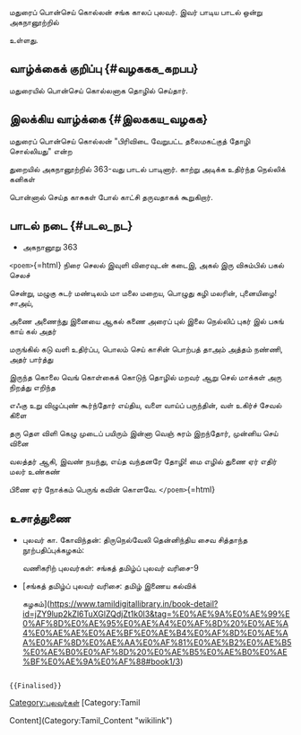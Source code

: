 மதுரைப் பொன்செய் கொல்லன் சங்க காலப் புலவர். இவர் பாடிய பாடல் ஒன்று அகநானூற்றில்
உள்ளது.

## வாழ்க்கைக் குறிப்பு {#வழககக_கறபப}

மதுரையில் பொன்செய் கொல்லனாக தொழில் செய்தார்.

## இலக்கிய வாழ்க்கை {#இலககய_வழகக}

மதுரைப் பொன்செய் கொல்லன் \"பிரிவிடை வேறுபட்ட தலைமகட்குத் தோழி சொல்லியது\" என்ற
துறையில் அகநானூற்றில் 363-வது பாடல் பாடினார். காற்று அடிக்க உதிர்ந்த நெல்லிக் கனிகள்
பொன்னால் செய்த காசுகள் போல் காட்சி தருவதாகக் கூறுகிறார்.

## பாடல் நடை {#படல_நட}

-   அகநானூறு 363

`<poem>`{=html} நிரை செலல் இவுளி விரைவுடன் கடைஇ, அகல் இரு விசும்பில் பகல் செலச்
சென்று, மழுகு சுடர் மண்டிலம் மா மலை மறைய, பொழுது கழி மலரின், புனையிழை! சாஅய்,
அணை அணைந்து இனையை ஆகல் கணை அரைப் புல் இலை நெல்லிப் புகர் இல் பசுங் காய் கல் அதர்
மருங்கில் கடு வளி உதிர்ப்ப, பொலம் செய் காசின் பொற்பத் தாஅம் அத்தம் நண்ணி, அதர் பார்த்து
இருந்த கொலை வெங் கொள்கைக் கொடுந் தொழில் மறவர் ஆறு செல் மாக்கள் அரு நிறத்து எறிந்த
எஃகு உறு விழுப்புண் கூர்ந்தோர் எய்திய, வளை வாய்ப் பருந்தின், வள் உகிர்ச் சேவல் கிளை
தரு தௌ விளி கெழு முடைப் பயிரும் இன்னா வெஞ் சுரம் இறந்தோர், முன்னிய செய் வினை
வலத்தர் ஆகி, இவண் நயந்து, எய்த வந்தனரே தோழி! மை எழில் துணை ஏர் எதிர் மலர் உண்கண்
பிணை ஏர் நோக்கம் பெருங் கவின் கொளவே. `</poem>`{=html}

## உசாத்துணை

-   புலவர் கா. கோவிந்தன்: திருநெல்வேலி தென்னிந்திய சைவ சித்தாந்த நூற்பதிப்புக்கழகம்:
    வணிகரிற் புலவர்கள்: சங்கத் தமிழ்ப் புலவர் வரிசை-9
-   [சங்கத் தமிழ்ப் புலவர் வரிசை: தமிழ் இணைய கல்விக்
    கழகம்](https://www.tamildigitallibrary.in/book-detail?id=jZY9lup2kZl6TuXGlZQdjZt1k0l3&tag=%E0%AE%9A%E0%AE%99%E0%AF%8D%E0%AE%95%E0%AE%A4%E0%AF%8D%20%E0%AE%A4%E0%AE%AE%E0%AE%BF%E0%AE%B4%E0%AF%8D%E0%AE%AA%E0%AF%8D%E0%AE%AA%E0%AF%81%E0%AE%B2%E0%AE%B5%E0%AE%B0%E0%AF%8D%20%E0%AE%B5%E0%AE%B0%E0%AE%BF%E0%AE%9A%E0%AF%88#book1/3)

```{=mediawiki}
{{Finalised}}
```
[Category:புலவர்கள்](Category:புலவர்கள் "wikilink") [Category:Tamil
Content](Category:Tamil_Content "wikilink")
